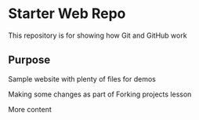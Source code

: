 # Starter Web Repo

This repository is for showing how Git and GitHub work

## Purpose

Sample website with plenty of files for demos

Making some changes as part of Forking projects lesson

More content
